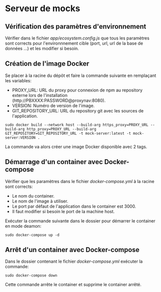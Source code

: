 # Serveur de mocks

## Vérification des paramètres d'environnement

Vérifier dans le fichier *app/ecosystem.config.js* que tous les paramètres sont corrects pour l'environnnement cible (port, url, url de la base de données ...) et les modifier si besoin.

## Création de l'image Docker

Se placer à la racine du dépôt et faire la commande suivante en remplaçant les variables:
* PROXY_URL: URL du proxy pour connexion de npm au repository externe lors de l'installation (http://PBXXXX:PASSWORD@proxynav:8080).
* VERSION: Numéro de version de l'image.
* GIT_REPOSITORY_URL: URL du repository git avec les sources de l'application.

~~~~
sudo docker build --network host --build-arg https_proxy=PROXY_URL --build-arg http_proxy=PROXY_URL --build-arg GIT_REPOSITORY=GIT_REPOSITORY_URL -t mock-server:latest -t mock-server:VERSION .
~~~~

La commande va alors créer une image Docker disponible avec 2 tags.

## Démarrage d'un container avec Docker-compose

Vérifier que les paramètres dans le fichier *docker-compose.yml* à la racine sont corrects:
* Le nom du container.
* Le nom de l'image à utiliser.
* Le port par défaut de l'application dans le container est 3000.
* Il faut modifier si besoin le port de la machine host.

Exécuter la commande suivante dans le dossier pour démarrer le container en mode deamon:
~~~~
sudo docker-compose up -d
~~~~

## Arrêt d'un container avec Docker-compose

Dans le dossier contenant le fichier *docker-compose.yml* exécuter la commande:
~~~~
sudo docker-compose down
~~~~

Cette commande arrête le container et supprime le container arrêté.